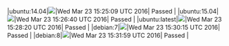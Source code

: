 |ubuntu:14.04|![](https://cdn.rawgit.com/Neilpang/letest/master/status/ubuntu-14.04.svg?1458746709)|Wed Mar 23 15:25:09 UTC 2016| Passed |
|ubuntu:15.04|![](https://cdn.rawgit.com/Neilpang/letest/master/status/ubuntu-15.04.svg?1458746800)|Wed Mar 23 15:26:40 UTC 2016| Passed |
|ubuntu:latest|![](https://cdn.rawgit.com/Neilpang/letest/master/status/ubuntu-latest.svg?1458746900)|Wed Mar 23 15:28:20 UTC 2016| Passed |
|debian:7|![](https://cdn.rawgit.com/Neilpang/letest/master/status/debian-7.svg?1458747015)|Wed Mar 23 15:30:15 UTC 2016| Passed |
|debian:8|![](https://cdn.rawgit.com/Neilpang/letest/master/status/debian-8.svg?1458747119)|Wed Mar 23 15:31:59 UTC 2016| Passed |
